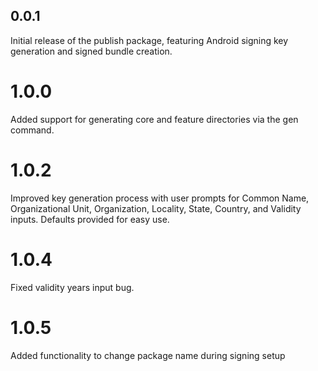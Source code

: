 ## 0.0.1

Initial release of the publish package, featuring Android signing key generation and signed bundle
creation.

# 1.0.0

Added support for generating core and feature directories via the gen command.

# 1.0.2

Improved key generation process with user prompts for Common Name, Organizational Unit,
Organization, Locality, State, Country, and Validity inputs. Defaults provided for easy use.

# 1.0.4
Fixed validity years input bug.

# 1.0.5
Added functionality to change package name during signing setup
